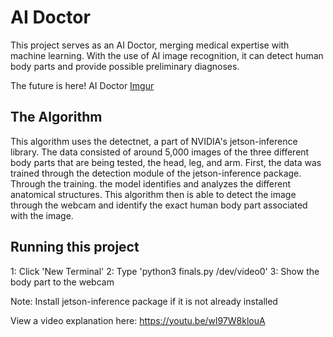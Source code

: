# AI Doctor

 This project serves as an AI Doctor, merging medical expertise with machine learning. With the use of AI image recognition, it can detect human body parts and provide possible preliminary diagnoses. 

The future is here! AI Doctor [Imgur](https://imgur.com/Nsvcgan)


## The Algorithm

This algorithm uses the detectnet, a part of NVIDIA's jetson-inference library. The data consisted of around 5,000 images of the three different body parts that are being tested, the head, leg, and arm. First, the data was trained through the detection module of the jetson-inference package. Through the training. the model identifies and analyzes the different anatomical structures. This algorithm then is able to detect the image through the webcam and identify the exact human body part associated with the image. 

## Running this project

1: Click 'New Terminal'
2: Type 'python3 finals.py /dev/video0'
3: Show the body part to the webcam

Note: Install jetson-inference package if it is not already installed

View a video explanation here: https://youtu.be/wl97W8klouA
